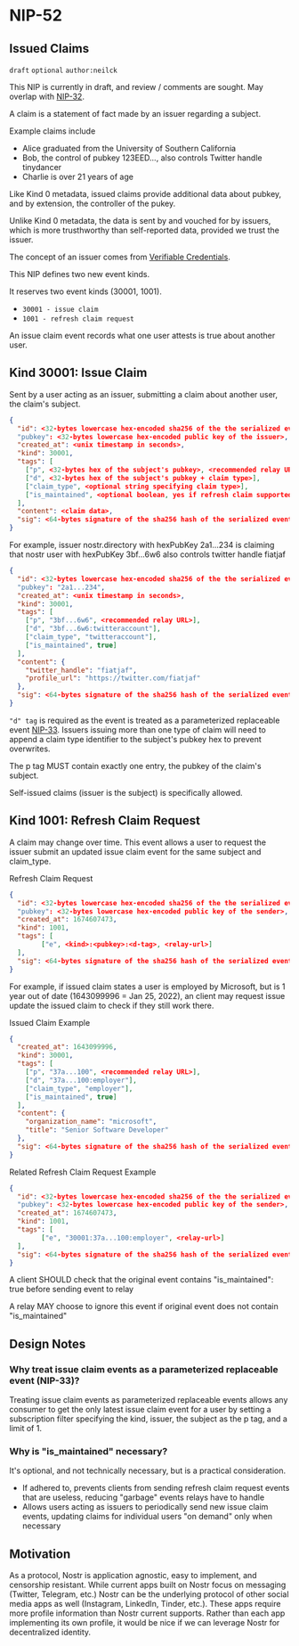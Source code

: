 
NIP-52
======

Issued Claims
-------------

`draft` `optional` `author:neilck`

This NIP is currently in draft, and review / comments are sought. May overlap with [NIP-32](https://github.com/nostr-protocol/nips/blob/39bfb2db32899dd2eb4a7c9a313f27103a18409b/32.md).

A claim is a statement of fact made by an issuer regarding a subject.

Example claims include
- Alice graduated from the University of Southern California
- Bob, the control of pubkey 123EED..., also controls Twitter handle tinydancer
- Charlie is over 21 years of age

Like Kind 0 metadata, issued claims provide additional data about pubkey, and by extension, the controller of the pukey.

Unlike Kind 0 metadata, the data is sent by and vouched for by issuers, which is more trusthworthy than self-reported data, provided we trust the issuer. 

The concept of an issuer comes from [Verifiable Credentials](https://www.w3.org/TR/vc-data-model/).

This NIP defines two new event kinds. 

It reserves two event kinds (30001, 1001).

- `30001 - issue claim`
- `1001 - refresh claim request`

An issue claim event records what one user attests is true about another user. 

## Kind 30001: Issue Claim

Sent by a user acting as an issuer, submitting a claim about another user, the claim's subject.

```json
{
  "id": <32-bytes lowercase hex-encoded sha256 of the the serialized event data>
  "pubkey": <32-bytes lowercase hex-encoded public key of the issuer>,
  "created_at": <unix timestamp in seconds>,
  "kind": 30001,
  "tags": [
    ["p", <32-bytes hex of the subject's pubkey>, <recommended relay URL>],
    ["d", <32-bytes hex of the subject's pubkey + claim type>],
    ["claim_type", <optional string specifying claim type>],
    ["is_maintained", <optional boolean, yes if refresh claim supported>]
  ],
  "content": <claim data>,
  "sig": <64-bytes signature of the sha256 hash of the serialized event data, which is the same as the "id" field>
}
```

For example, issuer nostr.directory with hexPubKey 2a1...234 is claiming that nostr user with hexPubKey 3bf...6w6 also controls twitter handle fiatjaf  
```json
{
  "id": <32-bytes lowercase hex-encoded sha256 of the the serialized event data>
  "pubkey": "2a1...234",
  "created_at": <unix timestamp in seconds>,
  "kind": 30001,
  "tags": [
    ["p", "3bf...6w6", <recommended relay URL>],
    ["d", "3bf...6w6:twitteraccount"],
    ["claim_type", "twitteraccount"],
    ["is_maintained", true]
  ],
  "content": {
    "twitter_handle": "fiatjaf",
    "profile_url": "https://twitter.com/fiatjaf"
  },
  "sig": <64-bytes signature of the sha256 hash of the serialized event data, which is the same as the "id" field>
}
```

`"d" tag` is required as the event is treated as a parameterized replaceable event [NIP-33](https://github.com/nostr-protocol/nips/blob/master/33.md). Issuers issuing more than one type of claim will need to append a claim type identifier to the subject's pubkey hex to prevent overwrites.

The p tag MUST contain exactly one entry, the pubkey of the claim's subject.

Self-issued claims (issuer is the subject) is specifically allowed.


## Kind 1001: Refresh Claim Request

A claim may change over time. This event allows a user to request the issuer submit an updated issue claim event for the same subject and claim_type.

Refresh Claim Request
```json
{
  "id": <32-bytes lowercase hex-encoded sha256 of the the serialized event data>
  "pubkey": <32-bytes lowercase hex-encoded public key of the sender>,
  "created_at": 1674607473,
  "kind": 1001,
  "tags": [
        ["e", <kind>:<pubkey>:<d-tag>, <relay-url>]
  ],
  "sig": <64-bytes signature of the sha256 hash of the serialized event data, which is the same as the "id" field>
}
```

For example, if issued claim states a user is employed by Microsoft, but is 1 year out of date (1643099996 = Jan 25, 2022), an client may request issue update the issued claim to check if they still work there.

Issued Claim Example
```json
{
  "created_at": 1643099996,
  "kind": 30001,
  "tags": [
    ["p", "37a...100", <recommended relay URL>],
    ["d", "37a...100:employer"],
    ["claim_type", "employer"],
    ["is_maintained", true]
  ],
  "content": {
    "organization_name": "microsoft",
    "title": "Senior Software Developer"
  },
  "sig": <64-bytes signature of the sha256 hash of the serialized event data, which is the same as the "id" field>
}
```

Related Refresh Claim Request Example
```json
{
  "id": <32-bytes lowercase hex-encoded sha256 of the the serialized event data>
  "pubkey": <32-bytes lowercase hex-encoded public key of the sender>,
  "created_at": 1674607473,
  "kind": 1001,
  "tags": [
        ["e", "30001:37a...100:employer", <relay-url>]
  ],
  "sig": <64-bytes signature of the sha256 hash of the serialized event data, which is the same as the "id" field>
}
```

A client SHOULD check that the original event contains "is_maintained": true before sending event to relay

A relay MAY choose to ignore this event if original event does not contain "is_maintained"

Design Notes
------------

### Why treat issue claim events as a parameterized replaceable event (NIP-33)?

Treating issue claim events as parameterized replaceable events allows any consumer to get the only latest issue claim event for a user by setting a subscription filter specifying the kind, issuer, the subject as the p tag, and a limit of 1.

### Why is "is_maintained" necessary?

It's optional, and not technically necessary, but is a practical consideration. 

- If adhered to, prevents clients from sending refresh claim request events that are useless, reducing "garbage" events relays have to handle
- Allows users acting as issuers to periodically send new issue claim events, updating claims for individual users "on demand" only when necessary


Motivation
----------
As a protocol, Nostr is application agnostic, easy to implement, and censorship resistant. While current apps built on Nostr focus on messaging (Twitter, Telegram, etc.) Nostr can be the underlying protocol of other social media apps as well (Instagram, LinkedIn, Tinder, etc.). These apps require more profile information than Nostr current supports. Rather than each app implementing its own profile, it would be nice if we can leverage Nostr for decentralized identity.

